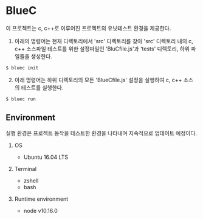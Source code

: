 # BlueC

이 프로젝트는 c, c++로 이루어진 프로젝트의 유닛테스트 환경을 제공한다.

1. 아래의 명령어는 현재 디렉토리에서 'src' 디렉토리를 찾아 'src' 디렉토리 내의 c, c++ 소스파일 테스트를 위한  설정파일인 'BluCfile.js'과 'tests' 디렉토리, 하위 파일들을 생성한다.
```
$ bluec init
```

2. 아래 명령어는 하위 디렉토리의 모든 'BlueCfile.js' 설정을 실행하여 c, c++ 소스의 테스트를 실행한다.

```
$ bluec run
```


## Environment
실행 환경은 프로젝트 동작을 테스트한 환경을 나타내며
지속적으로 업데이트 예정이다.
1. OS
    - Ubuntu 16.04 LTS

2. Terminal
    - zshell
    - bash

3. Runtime environment
    - node v10.16.0